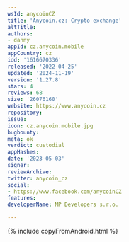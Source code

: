 ```yaml
---
wsId: anycoinCZ
title: 'Anycoin.cz: Crypto exchange'
altTitle: 
authors:
- danny
appId: cz.anycoin.mobile
appCountry: cz
idd: '1616670336'
released: '2022-04-25'
updated: '2024-11-19'
version: '1.27.8'
stars: 4
reviews: 68
size: '26076160'
website: https://www.anycoin.cz
repository: 
issue: 
icon: cz.anycoin.mobile.jpg
bugbounty: 
meta: ok
verdict: custodial
appHashes: 
date: '2023-05-03'
signer: 
reviewArchive: 
twitter: anycoin_cz
social:
- https://www.facebook.com/anycoinCZ
features: 
developerName: MP Developers s.r.o.

---
```


{% include copyFromAndroid.html %}
